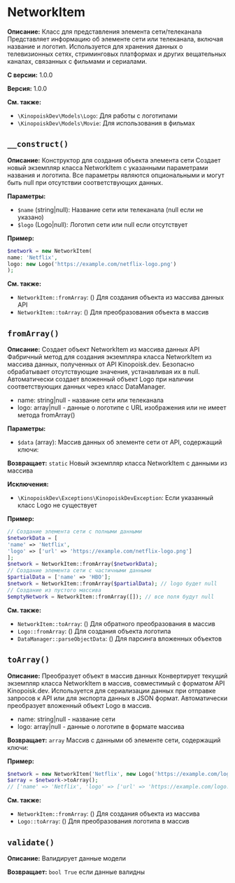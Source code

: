# NetworkItem

**Описание:** Класс для представления элемента сети/телеканала
Представляет информацию об элементе сети или телеканала, включая название и логотип.
Используется для хранения данных о телевизионных сетях, стриминговых платформах
и других вещательных каналах, связанных с фильмами и сериалами.

**С версии:** 1.0.0

**Версия:** 1.0.0

**См. также:**

* `\KinopoiskDev\Models\Logo`: Для работы с логотипами
* `\KinopoiskDev\Models\Movie`: Для использования в фильмах

## `__construct()`

**Описание:** Конструктор для создания объекта элемента сети
Создает новый экземпляр класса NetworkItem с указанными параметрами
названия и логотипа. Все параметры являются опциональными и могут быть
null при отсутствии соответствующих данных.

**Параметры:**

* `$name` (string|null): Название сети или телеканала (null если не указано)
* `$logo` (Logo|null): Логотип сети или null если отсутствует

**Пример:**
```php
$network = new NetworkItem(
name: 'Netflix',
logo: new Logo('https://example.com/netflix-logo.png')
);
```

**См. также:**

* `NetworkItem::fromArray`: () Для создания объекта из массива данных API
* `NetworkItem::toArray`: () Для преобразования объекта в массив

## `fromArray()`

**Описание:** Создает объект NetworkItem из массива данных API
Фабричный метод для создания экземпляра класса NetworkItem из массива данных,
полученных от API Kinopoisk.dev. Безопасно обрабатывает отсутствующие значения,
устанавливая их в null. Автоматически создает вложенный объект Logo при наличии
соответствующих данных через класс DataManager.
- name: string|null - название сети или телеканала
- logo: array|null - данные о логотипе с URL изображения
или не имеет метода fromArray()

**Параметры:**

* `$data` (array): Массив данных об элементе сети от API, содержащий ключи:

**Возвращает:** `static` Новый экземпляр класса NetworkItem с данными из массива

**Исключения:**

* `\KinopoiskDev\Exceptions\KinopoiskDevException`: Если указанный класс Logo не существует

**Пример:**
```php
// Создание элемента сети с полными данными
$networkData = [
'name' => 'Netflix',
'logo' => ['url' => 'https://example.com/netflix-logo.png']
];
$network = NetworkItem::fromArray($networkData);
// Создание элемента сети с частичными данными
$partialData = ['name' => 'HBO'];
$network = NetworkItem::fromArray($partialData); // logo будет null
// Создание из пустого массива
$emptyNetwork = NetworkItem::fromArray([]); // все поля будут null
```

**См. также:**

* `NetworkItem::toArray`: () Для обратного преобразования в массив
* `Logo::fromArray`: () Для создания объекта логотипа
* `DataManager::parseObjectData`: () Для парсинга вложенных объектов

## `toArray()`

**Описание:** Преобразует объект в массив данных
Конвертирует текущий экземпляр класса NetworkItem в массив,
совместимый с форматом API Kinopoisk.dev. Используется для сериализации
данных при отправке запросов к API или для экспорта данных в JSON формат.
Автоматически преобразует вложенный объект Logo в массив.
- name: string|null - название сети
- logo: array|null - данные о логотипе в формате массива

**Возвращает:** `array` Массив с данными об элементе сети, содержащий ключи:

**Пример:**
```php
$network = new NetworkItem('Netflix', new Logo('https://example.com/logo.png'));
$array = $network->toArray();
// ['name' => 'Netflix', 'logo' => ['url' => 'https://example.com/logo.png']]
```

**См. также:**

* `NetworkItem::fromArray`: () Для создания объекта из массива
* `Logo::toArray`: () Для преобразования логотипа в массив

## `validate()`

**Описание:** Валидирует данные модели

**Возвращает:** `bool True` если данные валидны

